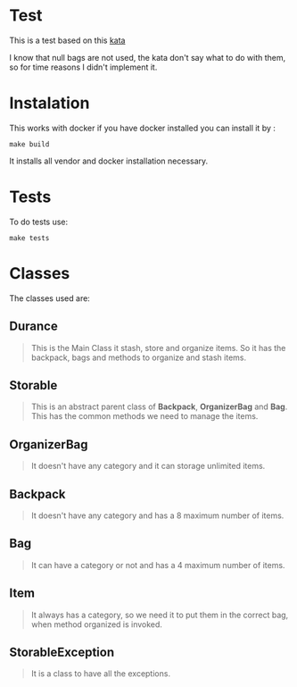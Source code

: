 # Test

This is a test based on this [kata](https://katalyst.codurance.com/bags)

I know that null bags are not used, the kata don't say what to do with them,
so for time reasons I didn't implement it.

# Instalation

This works with docker if you have docker installed you can install it by :

`make build`

It installs all vendor and docker installation necessary.

# Tests

To do tests use:

`make tests`

# Classes

The classes used are:

## Durance
> This is the Main Class it stash, store and organize items. So it has the backpack, bags and methods to organize and stash items.

## Storable
> This is an abstract parent class of **Backpack**, **OrganizerBag** and **Bag**. This has the common methods we need to manage the items.

## OrganizerBag
> It doesn't have any category and it can storage unlimited items.

## Backpack
> It doesn't have any category and has a 8 maximum number of items.

## Bag
> It can have a category or not and has a 4 maximum number of items.

## Item
> It always has a category, so we need it to put them in the correct bag, when
method organized is invoked.

## StorableException
> It is a class to have all the exceptions.
